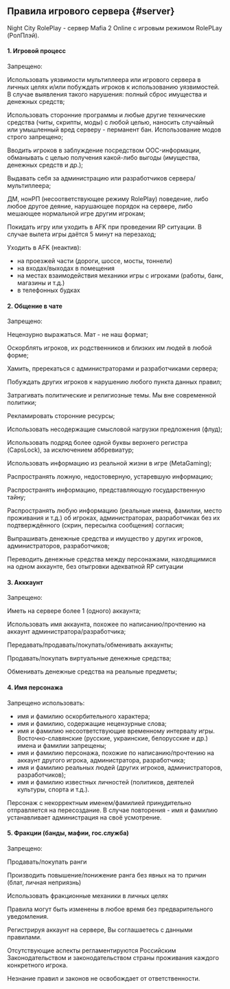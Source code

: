 ## Правила игрового сервера {#server}

Night City RolePlay - сервер Mafia 2 Online с игровым режимом RolePLay \(РолПлэй\).

#### 1. Игровой процесс

Запрещено:

Использовать уязвимости мультиплеера или игрового сервера в личных целях и/или побуждать игроков к использованию уязвимостей. В случае выявления такого нарушения: полный сброс имущества и денежных средств;

Использовать сторонние программы и любые другие технические средства \(читы, скрипты, моды\) с любой целью, наносить случайный или умышленный вред серверу - перманент бан. Использование модов строго запрещено;

Вводить игроков в заблуждение посредством OOC-информации, обманывать с целью получения какой-либо выгоды (имущества, денежных средств и др.);

Выдавать себя за администрацию или разработчиков сервера/мультиплеера;

ДМ, нонРП \(несоответствующее режиму RolePlay\) поведение, либо любое другое деяние, нарушающее порядок на сервере, либо мешающее нормальной игре другим игрокам;

Покидать игру или уходить в AFK при проведении RP ситуации. В случае вылета игры даётся 5 минут на перезаход;

Уходить в AFK (неактив):
 - на проезжей части (дороги, шоссе, мосты, тоннели)
 - на входах/выходах в помещения
 - на местах взаимодействия механики игры с игроками (работы, банк, магазины и т.д.)
 - в телефонных будках

#### 2. Общение в чате

Запрещено:

Нецензурно выражаться. Мат - не наш формат;

Оскорблять игроков, их родственников и близких им людей в любой форме;

Хамить, пререкаться с администраторами и разработчиками сервера;

Побуждать других игроков к нарушению любого пункта данных правил;

Затрагивать политические и религиозные темы. Мы вне современной политики;

Рекламировать сторонние ресурсы;

Использовать несодержащие смысловой нагрузки предложения (флуд);

Использовать подряд более одной буквы верхнего регистра (CapsLock), за исключением аббревиатур;

Использовать информацию из реальной жизни в игре (MetaGaming);

Распространять ложную, недостоверную, устаревшую информацию;

Распространять информацию, представляющую государственную тайну;

Распространять любую информацию (реальные имена, фамилии, место проживания и т.д.) об игроках, администраторах, разработчиках без их подтверждённого (скрин, пересылка сообщения) согласия;

Выпрашивать денежные средства и имущество у других игроков, администраторов, разработчиков;

Переводить денежные средства между персонажами, находящимися на одном аккаунте, без отыгровки адекватной RP ситуации

#### 3. Акккаунт

Запрещено:

Иметь на сервере более 1 (одного) аккаунта;

Использовать имя аккаунта, похожее по написанию/прочтению на аккаунт администратора/разработчика;

Передавать/продавать/покупать/обменивать аккаунты;

Продавать/покупать виртуальные денежные средства;

Обменивать денежные средства на реальные предметы;


#### 4. Имя персонажа

Запрещено использовать:
- имя и фамилию оскорбительного характера;
- имя и фамилию, содержащие нецензурные слова;
- имя и фамилию несоответствующие временному интервалу игры. Восточно-славянские (русские, украинские, белорусские и др.) имена и фамилии запрещены;
- имя и фамилию персонажа, похожие по написанию/прочтению на аккаунт другого игрока, администратора, разработчика;
- имя и фамилию реальных людей (других игроков, администраторов, разработчиков);
- имя и фамилию известных личностей (политиков, деятелей культуры, спорта и т.д.).

Персонаж с некорректным именем/фамилией принудительно отправляется на пересоздание. В случае повторения - имя и фамилию устанавливает администрация на своё усмотрение.

#### 5. Фракции (банды, мафии, гос.служба)

Запрещено:

Продавать/покупать ранги

Производить повышение/понижение ранга без явных на то причин (блат, личная неприязнь)

Использовать фракционные механики в личных целях

Правила могут быть изменены в любое время без предварительного уведомления.

Регистрируя аккаунт на сервере, Вы соглашаетесь с данными правилами.

Отсутствующие аспекты регламентируются Российским Законодательством и законодательством страны проживания каждого конкретного игрока.

Незнание правил и законов не освобождает от ответственности.